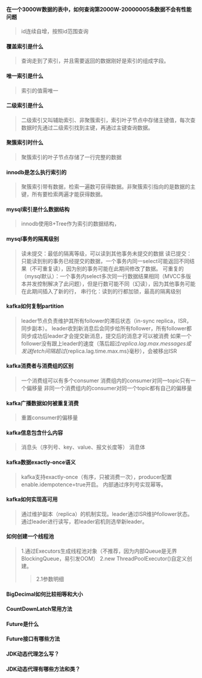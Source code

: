 #### 在一个3000W数据的表中，如何查询第2000W-20000005条数据不会有性能问题
> id连续自增，按照id范围查询

#### 覆盖索引是什么
> 查询走到了索引，并且需要返回的数据刚好是索引的组成字段。

#### 唯一索引是什么
> 索引的值需唯一

#### 二级索引是什么
> 二级索引又叫辅助索引、非聚簇索引，索引叶子节点中存储主键值，每次查数据时先通过二级索引找到主键，再通过主键查询数据。

#### 聚簇索引时什么
> 聚簇索引的叶子节点存储了一行完整的数据

#### innodb是怎么执行索引的
> 聚簇索引带有数据，检索一遍数可获得数据。非聚簇索引指向的是数据的主键，所有要检索两遍才能获得数据。

#### mysql索引是什么数据结构
> innodb使用B+Tree作为索引的数据结构，

#### mysql事务的隔离级别
> 读未提交：最低的隔离等级，可以读到其他事务未提交的数据
> 读已提交：只能读到别的事务已经提交的数据，一个事务内同一select可能返回不同结果（不可重复读），因为别的事务可能在此期间修改了数据。
> 可重复的（mysql默认）：一个事务内select多次同一行数据结果相同（MVCC多版本并发控制解决了此问题），但是行数可能不同（幻读），因为其他事务可能在此期间插入了新的行，
> 串行化：读到的行都加锁，最高的隔离级别

#### kafka如何复制partition
> leader节点负责维护其所有follower的滞后状态（in-sync replica，ISR，同步副本）。
> leader收到新消息后会同步给所有follower，所有follower都同步成功后leader才会提交新消息，提交后的消息才可以被消费
> 如果一个follower没有跟上leader的速度（落后超过${replica.lag.max.messages}或发送fetch间隔超过${replica.lag.time.max.ms}毫秒），会被移出ISR

#### kafka消费者与消费组的区别
> 一个消费组可以有多个consumer
> 消费组内的consumer对同一topic只有一个偏移量
> 非同一个消费组内的consumer对同一个topic都有自己的偏移量

#### kafka广播数据如何被重复消费
> 重置consumer的偏移量

#### kafka信息包含什么内容
> 消息头（序列号、key、value、报文长度等） 消息体

#### kafka数据exactly-once语义
> kafka支持exactly-once（有序，只被消费一次），producer配置enable.idempotence=true开启。
> 内部通过序列号实现幂等。

#### kafka如何实现高可用
> 通过维护副本（replica）的机制实现。leader通过ISR维护follower状态。通过leader进行读写，若leader宕机则选举新leader。

#### 如何创建一个线程池
> 1.通过Executors生成线程池对象（不推荐，因为内部Queue是无界BlockingQueue，易引发OOM）
> 2.new ThreadPoolExecutor()自定义创建。
>> 2.1参数明细
>> 

#### BigDecimal如何比较相等和大小

#### CountDownLatch常用方法

#### Future是什么

#### Future接口有哪些方法

#### JDK动态代理怎么写？

#### JDK动态代理有哪些方法和类？
